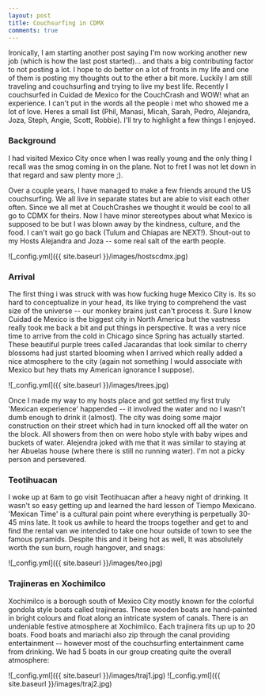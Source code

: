 ```yaml
---
layout: post
title: Couchsurfing in CDMX
comments: true
---
```

Ironically, I am starting another post saying I'm now working another new job (which is how the last post started)... and thats a big contributing factor to not posting a lot. I hope to do better on a lot of fronts in my life and one of them is posting my thoughts out to the ether a bit more. 
Luckily I am still traveling and couchsurfing and trying to live my best life. Recently I couchsurfed in Cuidad de Mexico for the CouchCrash and WOW! what an experience.  I can't put in the words all the people i met who showed me a lot of love. Heres a small list (Phil, Manasi, Micah, Sarah, Pedro, Alejandra, Joza, Steph, Angie, Scott, Robbie). I'll try to highlight a few things I enjoyed. 

### Background
I had visited Mexico City once when I was really young and the only thing I recall was the smog coming in on the plane. Not to fret I was not let down in that regard and saw plenty more ;).

Over a couple years, I have managed to make a few friends around the US couchsurfing. We all live in separate states but are able to visit each other often. Since we all met at CouchCrashes we thought it would be cool to all go to CDMX for theirs. Now I have minor stereotypes about what Mexico is supposed to be but I was blown away by the kindness, culture, and the food. I can't wait go go back (Tulum and Chiapas are NEXT!). Shout-out to my Hosts Alejandra and Joza -- some real salt of the earth people. 

![_config.yml]({{ site.baseurl }}/images/hostscdmx.jpg)


### Arrival 
The first thing i was struck with was how fucking huge Mexico City is. Its so hard to conceptualize in your head, its like trying to comprehend the vast size of the universe -- our monkey brains just can't process it. Sure I know Cuidad de Mexico is the biggest city in North America but the vastness really took me back a bit and put things in perspective. It was a very nice time to arrive from the cold in Chicago since Spring has actually started. These beautiful purple trees called Jacarandas that look similar to cherry blossoms had just started blooming when I arrived which really added a nice atmosphere to the city (again not something I would associate with Mexico but hey thats my American ignorance I suppose). 

![_config.yml]({{ site.baseurl }}/images/trees.jpg)

Once I made my way to my hosts place and got settled my first truly 'Mexican experience' happended -- it involved the water and no I wasn't dumb enough to drink it (almost). The city was doing some major construction on their street which had in turn knocked off all the water on the block. All showers from then on were hobo style with baby wipes and buckets of water. Alejendra joked with me that it was similar to staying at her Abuelas house (where there is still no running water). I'm not a picky person and persevered. 

### Teotihuacan
I woke up at 6am to go visit Teotihuacan after a heavy night of drinking. It wasn't so easy getting up and learned the hard lesson of Tiempo Mexicano. 'Mexican Time' is a cultural pain point where everything is perpetually 30-45 mins late. It took us awhile to heard the troops together and get to and find the rental van we intended to take one hour outside of town to see the famous pyramids. Despite this and it being hot as well, It was absolutely worth the sun burn, rough hangover, and snags:

![_config.yml]({{ site.baseurl }}/images/teo.jpg)

### Trajineras en Xochimilco
Xochimilco is a borough south of Mexico City mostly known for the colorful gondola style boats called trajineras. These wooden boats are hand-painted in bright colours and float along an intricate system of canals. There is an undeniable festive atmosphere at Xochimilco. Each trajinera fits up up to 20 boats. Food boats and mariachi also zip through the canal providing entertainment -- however most of the couchsurfing entertainment came from drinking. We had 5 boats in our group creating quite the overall atmosphere: 

![_config.yml]({{ site.baseurl }}/images/traj1.jpg)
![_config.yml]({{ site.baseurl }}/images/traj2.jpg)





